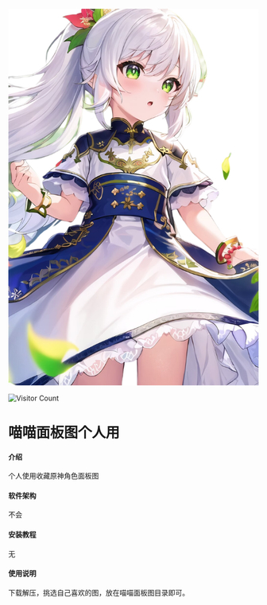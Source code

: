 ![输入图片说明](profile/super-character/%E7%BA%B3%E8%A5%BF%E5%A6%B2/%E7%BA%B3%E8%A5%BF%E5%A6%B26.png)

 ![Visitor Count](https://gitee.com/GBTBS/root/access)
# 喵喵面板图个人用

#### 介绍
个人使用收藏原神角色面板图

#### 软件架构
不会


#### 安装教程

无

#### 使用说明

下载解压，挑选自己喜欢的图，放在喵喵面板图目录即可。
